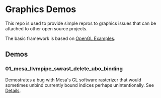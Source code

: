 # Graphics Demos

This repo is used to provide simple repros to graphics issues that can be attached to other open source projects.

The basic framework is based on [OpenGL Examples].

## Demos

### 01_mesa_llvmpipe_swrast_delete_ubo_binding
Demostrates a bug with Mesa's GL software rasterizer that would sometimes unbind currently bound indices perhaps unintentionally. See [Details][01_details].

[01_details]: source/01_mesa_llvmpipe_swrast_delete_ubo_binding/README.md
[OpenGL Examples]: https://github.com/yahiaetman/OpenGL-Examples
